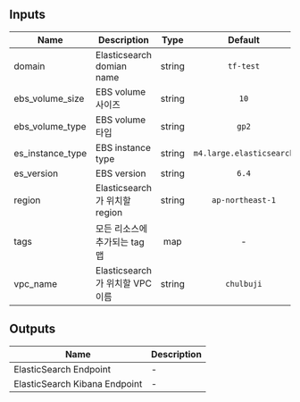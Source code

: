 ## Inputs

| Name | Description | Type | Default | Required |
|------|-------------|:----:|:-----:|:-----:|
| domain | Elasticsearch domian name | string | `tf-test` | no |
| ebs\_volume\_size | EBS volume 사이즈 | string | `10` | no |
| ebs\_volume\_type | EBS volume 타입 | string | `gp2` | no |
| es\_instance\_type | EBS instance type | string | `m4.large.elasticsearch` | no |
| es\_version | EBS version | string | `6.4` | no |
| region | Elasticsearch가 위치할 region | string | `ap-northeast-1` | no |
| tags | 모든 리소스에 추가되는 tag 맵 | map | - | yes |
| vpc\_name | Elasticsearch가 위치할 VPC 이름 | string | `chulbuji` | no |

## Outputs

| Name | Description |
|------|-------------|
| ElasticSearch Endpoint | - |
| ElasticSearch Kibana Endpoint | - |
